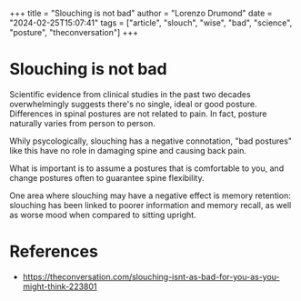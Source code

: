 +++
title = "Slouching is not bad"
author = "Lorenzo Drumond"
date = "2024-02-25T15:07:41"
tags = ["article",  "slouch",  "wise",  "bad",  "science",  "posture",  "theconversation"]
+++


# Slouching is not bad
Scientific evidence from clinical studies in the past two decades overwhelmingly suggests there's no single, ideal or good posture. Differences in spinal postures are not related to pain. In fact, posture naturally varies from person to person.

Whily psycologically, slouching has a negative connotation, "bad postures" like this have no role in damaging spine and causing back pain.

What is important is to assume a postures that is comfortable to you, and change postures often to guarantee spine flexibility.

One area where slouching may have a negative effect is memory retention: slouching has been linked to poorer information and memory recall, as well as worse mood when compared to sitting upright.

# References
- https://theconversation.com/slouching-isnt-as-bad-for-you-as-you-might-think-223801
